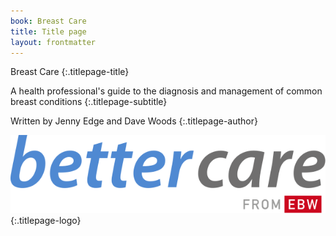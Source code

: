 ```yaml
---
book: Breast Care
title: Title page
layout: frontmatter
---
```


Breast Care
{:.titlepage-title}

A health professional's guide to the diagnosis and management of common breast conditions
{:.titlepage-subtitle}

Written by Jenny Edge and Dave Woods
{:.titlepage-author}

![Bettercare logo][logo]{:.titlepage-logo}

[logo]: images/bettercare-logo.svg "Bettercare logo"
